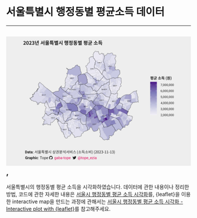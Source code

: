 # 서울특별시 행정동별 평균소득 데이터

----
[<img src="seoul_plot.png">](https://gaba-tope.github.io/2024/02/23/seoul-dong-int.html),
----

서울특별시의 행정동별 평균 소득을 시각화하였습니다. 데이터에 관한 내용이나 정리한 방법, 코드에 관한 자세한 내용은 [서울시 행정동별 평균 소득 시각화](https://gaba-tope.github.io/2023/12/24/seoul-dong-visual.html)를, {leaflet}을 이용한 interactive map을 만드는 과정에 관해서는 [서울시 행정동별 평균 소득 시각화 - Interactive plot with {leaflet}](https://gaba-tope.github.io/2024/02/23/seoul-dong-int.html)를 참고해주세요.
